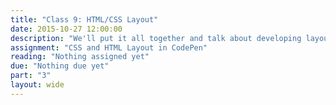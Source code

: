 ```yaml
---
title: "Class 9: HTML/CSS Layout"
date: 2015-10-27 12:00:00
description: "We'll put it all together and talk about developing layout systems in HTML/CSS.  We'll talk about recent advancements in CSS relating to layout.  We'll practice with a hands-on assignment using media queries."
assignment: "CSS and HTML Layout in CodePen"
reading: "Nothing assigned yet"
due: "Nothing due yet"
part: "3"
layout: wide
---
```


